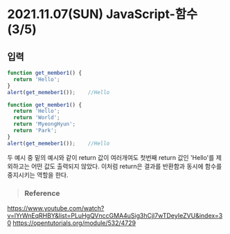 # 2021.11.07(SUN) JavaScript-함수(3/5)
## 입력

```javascript
function get_member1() {
  return 'Hello';
}
alert(get_memeber1());    //Hello

function get_member1() {
  return 'Hello';
  return 'World';
  return 'MyeongHyun';
  return 'Park';
}
alert(get_memeber1());    //Hello
```
두 예시 중 밑의 예시와 같이 return 값이 여러개여도 첫번째 return 값인 'Hello'를 제외하고는
어떤 값도 출력되지 않았다. 이처럼 return은 결과를 반환함과 동시에 함수를 중지시키는 역할을 한다.

>### Reference

<https://www.youtube.com/watch?v=lYrWnEqRHBY&list=PLuHgQVnccGMA4uSig3hCjl7wTDeyIeZVU&index=30>
<https://opentutorials.org/module/532/4729>
